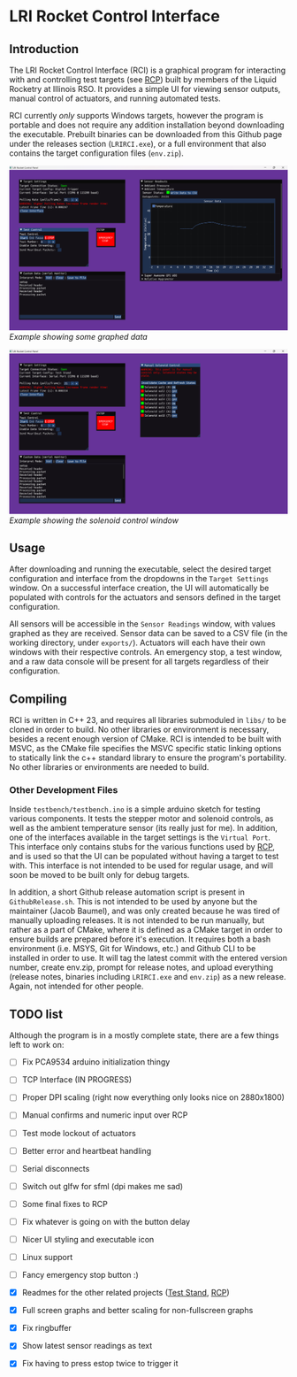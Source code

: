 # LRI Rocket Control Interface

## Introduction

The LRI Rocket Control Interface (RCI) is a graphical program for interacting with and controlling test targets (see
[RCP](https://github.com/liquid-rocketry-illinois/RCP-Host))
built by members of the Liquid Rocketry at Illinois RSO. It provides a simple UI for viewing sensor outputs, manual
control of actuators, and running automated tests.

RCI currently _only_ supports Windows targets, however the program is portable and does not require any addition
installation beyond downloading the executable. Prebuilt binaries can be downloaded from this Github page under the
releases section (`LRIRCI.exe`), or a full environment that also contains the target configuration files (`env.zip`).

![Digital Tripper Example](./assets/dt_example.png)
_Example showing some graphed data_

![Test Stand Example](./assets/ts_example.png)
_Example showing the solenoid control window_
## Usage

After downloading and running the executable, select the desired target configuration and interface from the
dropdowns in the `Target Settings` window. On a successful interface creation, the UI will automatically be
populated with controls for the actuators and sensors defined in the target configuration.

All sensors will be accessible in the `Sensor Readings` window, with values graphed as they are received. Sensor data
can be saved to a CSV file (in the working directory, under `exports/`). Actuators will each have their own windows with
their respective controls. An emergency stop, a test window, and a raw data console will be present for all targets
regardless of their configuration.

## Compiling

RCI is written in C++ 23, and requires all libraries submoduled in `libs/` to be cloned in order to build. No other
libraries or environment is necessary, besides a recent enough version of CMake. RCI is intended to be built with
MSVC, as the CMake file specifies the MSVC specific static linking options to statically link the c++ standard
library to ensure the program's portability. No other libraries or environments are needed to build.

### Other Development Files

Inside `testbench/testbench.ino` is a simple arduino sketch for testing various components. It tests the stepper
motor and solenoid controls, as well as the ambient temperature sensor (its really just for me). In addition, one of
the interfaces available in the target settings is the `Virtual Port`. This interface only contains stubs for the
various functions used by [RCP](https://github.com/liquid-rocketry-illinois/RCP-Host), and is used so that the UI
can be populated without having a target to test with. This interface is not intended to be used for regular usage,
and will soon be moved to be built only for debug targets.

In addition, a short Github release automation script is present in `GithubRelease.sh`. This is not intended to be
used by anyone but the maintainer (Jacob Baumel), and was only created because he was tired of manually uploading
releases. It is not intended to be run manually, but rather as a part of CMake, where it is defined as a CMake
target in order to ensure builds are prepared before it's execution. It requires both a bash environment (i.e. MSYS,
Git for Windows, etc.) and Github CLI to be installed in order to use. It will tag the latest commit with the
entered version number, create env.zip, prompt for release notes, and upload everything (release notes, binaries
including `LRIRCI.exe` and `env.zip`) as a new release. Again, not intended for other people.

## TODO list

Although the program is in a mostly complete state, there are a few things left to work on:

- [ ] Fix PCA9534 arduino initialization thingy
- [ ] TCP Interface (IN PROGRESS)
- [ ] Proper DPI scaling (right now everything only looks nice on 2880x1800)
- [ ] Manual confirms and numeric input over RCP
- [ ] Test mode lockout of actuators
- [ ] Better error and heartbeat handling
- [ ] Serial disconnects
- [ ] Switch out glfw for sfml (dpi makes me sad)
- [ ] Some final fixes to RCP
- [ ] Fix whatever is going on with the button delay
- [ ] Nicer UI styling and executable icon
- [ ] Linux support
- [ ] Fancy emergency stop button :)

- [x] Readmes for the other related projects ([Test Stand](https://github.com/liquid-rocketry-illinois/test-stand-sw),
  [RCP](https://github.com/liquid-rocketry-illinois/RCP-Host))
- [x] Full screen graphs and better scaling for non-fullscreen graphs
- [x] Fix ringbuffer
- [x] Show latest sensor readings as text
- [x] Fix having to press estop twice to trigger it
